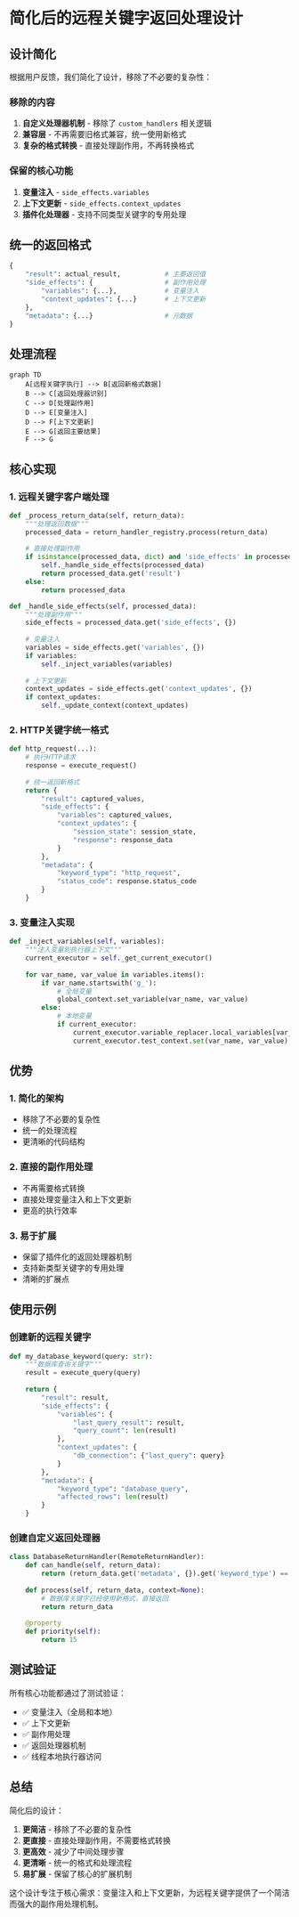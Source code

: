 # 简化后的远程关键字返回处理设计

## 设计简化

根据用户反馈，我们简化了设计，移除了不必要的复杂性：

### 移除的内容
1. **自定义处理器机制** - 移除了 `custom_handlers` 相关逻辑
2. **兼容层** - 不再需要旧格式兼容，统一使用新格式
3. **复杂的格式转换** - 直接处理副作用，不再转换格式

### 保留的核心功能
1. **变量注入** - `side_effects.variables`
2. **上下文更新** - `side_effects.context_updates`
3. **插件化处理器** - 支持不同类型关键字的专用处理

## 统一的返回格式

```python
{
    "result": actual_result,           # 主要返回值
    "side_effects": {                  # 副作用处理
        "variables": {...},            # 变量注入
        "context_updates": {...}       # 上下文更新
    },
    "metadata": {...}                  # 元数据
}
```

## 处理流程

```mermaid
graph TD
    A[远程关键字执行] --> B[返回新格式数据]
    B --> C[返回处理器识别]
    C --> D[处理副作用]
    D --> E[变量注入]
    D --> F[上下文更新]
    E --> G[返回主要结果]
    F --> G
```

## 核心实现

### 1. 远程关键字客户端处理

```python
def _process_return_data(self, return_data):
    """处理返回数据"""
    processed_data = return_handler_registry.process(return_data)
    
    # 直接处理副作用
    if isinstance(processed_data, dict) and 'side_effects' in processed_data:
        self._handle_side_effects(processed_data)
        return processed_data.get('result')
    else:
        return processed_data

def _handle_side_effects(self, processed_data):
    """处理副作用"""
    side_effects = processed_data.get('side_effects', {})
    
    # 变量注入
    variables = side_effects.get('variables', {})
    if variables:
        self._inject_variables(variables)
        
    # 上下文更新
    context_updates = side_effects.get('context_updates', {})
    if context_updates:
        self._update_context(context_updates)
```

### 2. HTTP关键字统一格式

```python
def http_request(...):
    # 执行HTTP请求
    response = execute_request()
    
    # 统一返回新格式
    return {
        "result": captured_values,
        "side_effects": {
            "variables": captured_values,
            "context_updates": {
                "session_state": session_state,
                "response": response_data
            }
        },
        "metadata": {
            "keyword_type": "http_request",
            "status_code": response.status_code
        }
    }
```

### 3. 变量注入实现

```python
def _inject_variables(self, variables):
    """注入变量到执行器上下文"""
    current_executor = self._get_current_executor()
    
    for var_name, var_value in variables.items():
        if var_name.startswith('g_'):
            # 全局变量
            global_context.set_variable(var_name, var_value)
        else:
            # 本地变量
            if current_executor:
                current_executor.variable_replacer.local_variables[var_name] = var_value
                current_executor.test_context.set(var_name, var_value)
```

## 优势

### 1. 简化的架构
- 移除了不必要的复杂性
- 统一的处理流程
- 更清晰的代码结构

### 2. 直接的副作用处理
- 不再需要格式转换
- 直接处理变量注入和上下文更新
- 更高的执行效率

### 3. 易于扩展
- 保留了插件化的返回处理器机制
- 支持新类型关键字的专用处理
- 清晰的扩展点

## 使用示例

### 创建新的远程关键字

```python
def my_database_keyword(query: str):
    """数据库查询关键字"""
    result = execute_query(query)
    
    return {
        "result": result,
        "side_effects": {
            "variables": {
                "last_query_result": result,
                "query_count": len(result)
            },
            "context_updates": {
                "db_connection": {"last_query": query}
            }
        },
        "metadata": {
            "keyword_type": "database_query",
            "affected_rows": len(result)
        }
    }
```

### 创建自定义返回处理器

```python
class DatabaseReturnHandler(RemoteReturnHandler):
    def can_handle(self, return_data):
        return (return_data.get('metadata', {}).get('keyword_type') == 'database_query')
    
    def process(self, return_data, context=None):
        # 数据库关键字已经使用新格式，直接返回
        return return_data
    
    @property
    def priority(self):
        return 15
```

## 测试验证

所有核心功能都通过了测试验证：

- ✅ 变量注入（全局和本地）
- ✅ 上下文更新
- ✅ 副作用处理
- ✅ 返回处理器机制
- ✅ 线程本地执行器访问

## 总结

简化后的设计：

1. **更简洁** - 移除了不必要的复杂性
2. **更直接** - 直接处理副作用，不需要格式转换
3. **更高效** - 减少了中间处理步骤
4. **更清晰** - 统一的格式和处理流程
5. **易扩展** - 保留了核心的扩展机制

这个设计专注于核心需求：变量注入和上下文更新，为远程关键字提供了一个简洁而强大的副作用处理机制。
